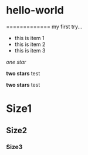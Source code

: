 # hello-world
=============
my first try...

- this is item 1
- this is item 2
- this is item 3

*one star*

**two stars**
test

**two stars**
test

# Size1
## Size2
### Size3
